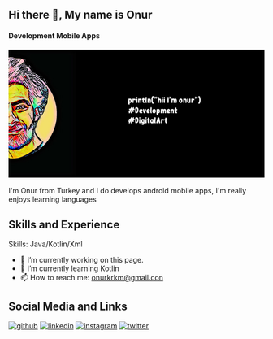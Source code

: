 ## Hi there 👋, My name is Onur
#### Development Mobile Apps
![Development Mobile Apps](https://github.com/onurkrkm/onurkrkm/blob/main/banner.jpg)

I'm Onur from Turkey and I do develops android mobile apps, I'm really enjoys learning languages
## Skills and Experience
Skills: Java/Kotlin/Xml

- 🔭 I’m currently working on this page. 
- 🌱 I’m currently learning Kotlin 
- 📫 How to reach me: onurkrkm@gmail.con 

## Social Media and Links

[<img src='https://cdn.jsdelivr.net/npm/simple-icons@3.0.1/icons/github.svg' alt='github' height='40'>](https://github.com/https://github.com/onurkrkm/onurkrkm)  [<img src='https://cdn.jsdelivr.net/npm/simple-icons@3.0.1/icons/linkedin.svg' alt='linkedin' height='40'>](https://www.linkedin.com/in/https://www.linkedin.com/in/onur-kırkım-117994108//)  [<img src='https://cdn.jsdelivr.net/npm/simple-icons@3.0.1/icons/instagram.svg' alt='instagram' height='40'>](https://www.instagram.com/https://www.instagram.com/onurkirkim//)  [<img src='https://cdn.jsdelivr.net/npm/simple-icons@3.0.1/icons/twitter.svg' alt='twitter' height='40'>](https://twitter.com/https://twitter.com/YunusKrkm)  

